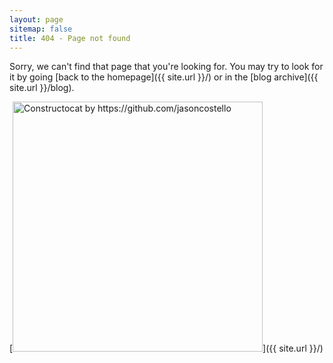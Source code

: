 ```yaml
---
layout: page
sitemap: false
title: 404 - Page not found
---
```


Sorry, we can't find that page that you're looking for. You may try to look for it by going [back to the homepage]({{ site.url }}/) or in the [blog archive]({{ site.url }}/blog).

[<img src="{{ site.baseurl }}/images/404.jpg" alt="Constructocat by https://github.com/jasoncostello" style="width: 400px;"/>]({{ site.url }}/)